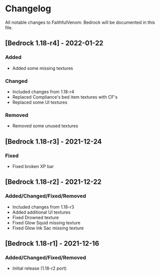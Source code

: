 # Changelog
All notable changes to FaithfulVenom: Bedrock will be documented in this file.

## [Bedrock 1.18-r4] - 2022-01-22
### Added
- Added some missing textures

### Changed
- Included changes from 1.18-r4
- Replaced Compliance's bed item textures with CF's
- Replaced some UI textures

### Removed
- Removed some unused textures

## [Bedrock 1.18-r3] - 2021-12-24
### Fixed
- Fixed broken XP bar

## [Bedrock 1.18-r2] - 2021-12-22
### Added/Changed/Fixed/Removed
- Included changes from 1.18-r3
- Added additional UI textures
- Fixed Drowned texture
- Fixed Glow Squid missing texture
- Fixed Glow Ink Sac missing texture

## [Bedrock 1.18-r1] - 2021-12-16
### Added/Changed/Fixed/Removed
- Initial release (1.18-r2 port)
